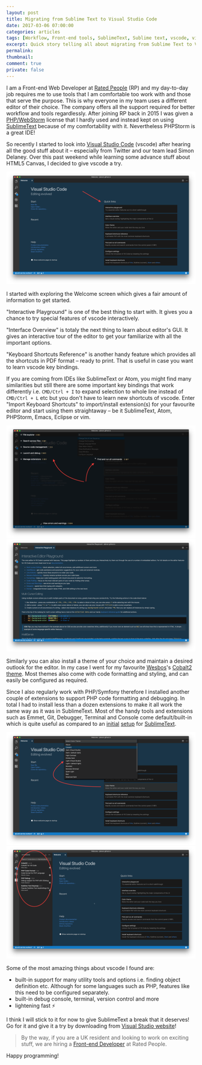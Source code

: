 ```yaml
---
layout: post
title: Migrating from Sublime Text to Visual Studio Code
date: 2017-03-06 07:00:00
categories: articles
tags: [Workflow, Front-end tools, SublimeText, Sublime text, vscode, visual studio code]
excerpt: Quick story telling all about migrating from Sublime Text to Visual Studio Code.
permalink:
thumbnail:
comment: true
private: false
---
```


I am a Front-end Web Developer at [Rated People](https://ratedpeople.com) (RP) and my day-to-day job requires me to use tools that I am comfortable too work with and those that serve the purpose. This is why everyone in my team uses a different editor of their choice. The company offers all the support required for better workflow and tools regardlessly. After joining RP back in 2015 I was given a  [PHP/WebStorm](https://www.jetbrains.com/phpstorm/) license that I hardly used and instead kept on using [SublimeText](https://www.sublimetext.com/)  because of my comfortability with it. Nevertheless PHPStorm is a great IDE!

So recently I started to look into [Visual Studio Code](https://code.visualstudio.com/) (vscode) after hearing all the good stuff about it &ndash; especially from Twitter and our team lead Simon Delaney. Over this past weekend while learning some advance stuff about HTML5 Canvas, I decided to give vscode a try.

<img src="../../assets/images/vscode.png" />

I started with exploring the Welcome screen which gives a fair amount of information to get started.

"Interactive Playground" is one of the best thing to start with. It gives you a chance to try special features of vscode interactively.

"Interface Overview" is totaly the next thing to learn about editor's GUI. It gives an interactive tour of the editor to get your familiarize with all the important options.

"Keyboard Shortcuts Reference" is another handy feature which provides all the shortcuts in PDF format &ndash; ready to print. That is useful in case you want to learn vscode key bindings.

If you are coming from IDEs like SublimeText or Atom, you might find many similarities but still there are some important key bindings that work differently i.e. `CMD/Ctrl + I` to expand selection to whole line instead of `CMD/Ctrl + L` etc but you don't have to learn new shortcuts of vscode. Enter "Import Keyboard Shortcuts" to import/install extension(s) for your favourite editor and start using them straightaway &ndash; be it SublimeText, Atom, PHPStorm, Emacs, Eclipse or vim.

<img src="../../assets/images/interface-overview.png" />
<img src="../../assets/images/interactive-playground.png" />

Similarly you can also install a theme of your choice and maintain a desired outlook for the editor. In my case I went for my favourite [Wesbos](https://twitter.com/wesbos)'s [Cobalt2 theme](https://marketplace.visualstudio.com/items?itemName=wesbos.theme-cobalt2). Most themes also come with code formatting and styling, and can easily be configured as required.

Since I also regularly work with PHP/Symfony therefore I installed another couple of extensions to support PHP code formatting and debugging. In total I had to install less than a dozen extensions to make it all work the same way as it was in SublimeText. Most of the handy tools and extensions such as Emmet, Git, Debugger, Terminal and Console come default/built-in which is quite useful as compared to an [initial](https://gist.github.com/jabranr/ec6f20f7f50070710c15) [setup](https://gist.github.com/jabranr/383625c25b8c0c9b36383e0a4c49d6d5) for [SublimeText](https://gist.github.com/jabranr/5a7597531c297033db4e).

<img src="../../assets/images/themes.png" />
<img src="../../assets/images/extensions.png" />

Some of the most amazing things about vscode I found are:

* built-in support for many utility tools and options i.e. finding object definition etc. Although for some languages such as PHP, features like this need to be configured separately.
* built-in debug console, terminal, version control and more
* lightening fast ⚡

I think I will stick to it for now to give SublimeText a break that it deserves! Go for it and give it a try by downloading from [Visual Studio website](https://code.visualstudio.com/)!

>By the way, if you are a UK resident and looking to work on exciting stuff, we are hiring a [Front-end Developer](http://j.mp/rp-front-end) at Rated People.

Happy programming!
